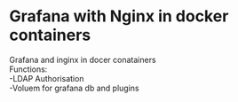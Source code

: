 # Grafana with Nginx in docker containers
Grafana and inginx in docer conatainers  
Functions:  
  -LDAP Authorisation  
  -Voluem for grafana db and plugins
